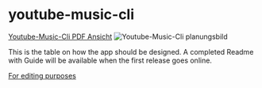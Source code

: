 # youtube-music-cli

[Youtube-Music-Cli PDF Ansicht](https://github.com/DiscoveryFox/youtube-music-cli/files/10210795/Youtube-Music-Cli.-.Seite.1.pdf)
![Youtube-Music-Cli planungsbild](https://user-images.githubusercontent.com/47865376/207121244-6a84bd65-7bc0-4b49-9fd8-87f15934686c.png)

This is the table on how the app should be designed. A completed Readme with Guide will be available when the first release goes online. 

[For editing purposes](https://lucid.app/lucidchart/fd1988c8-9e9b-4063-8aa4-edbca8242c82/edit?page=0_0&invitationId=inv_f7851c29-5a1e-4b59-b843-05b1adf49c52#)
